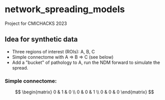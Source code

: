# network_spreading_models
Project for CMICHACKS 2023

## Idea for synthetic data

- Three regions of interest (ROIs): A, B, C
- Simple connectome with A => B => C (see below)
- Add a "bucket" of pathology to A, run the NDM forward to simulate the spread.

### Simple connectome:

$$
\begin{matrix}
0 & 1 & 0 \\
0 & 0 & 1 \\
0 & 0 & 0
\end{matrix}
$$
